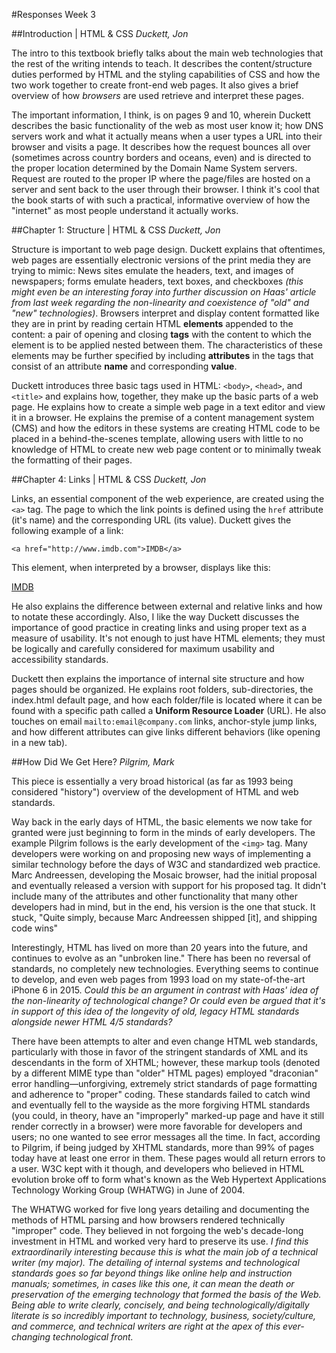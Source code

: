 #Responses Week 3

##Introduction | HTML & CSS
*Duckett, Jon*

The intro to this textbook briefly talks about the main web technologies that the rest of the writing intends to teach. It describes the content/structure duties performed by HTML and the styling capabilities of CSS and how the two work together to create front-end web pages. It also gives a brief overview of how *browsers* are used retrieve and interpret these pages.

The important information, I think, is on pages 9 and 10, wherein Duckett describes the basic functionality of the web as most user know it; how DNS servers work and what it actually means when a user types a URL into their browser and visits a page. It describes how the request bounces all over (sometimes across country borders and oceans, even) and is directed to the proper location determined by the Domain Name System servers. Request are routed to the proper IP where the page/files are hosted on a server and sent back to the user through their browser. I think it's cool that the book starts of with such a practical, informative overview of how the "internet" as most people understand it actually works.

##Chapter 1: Structure | HTML & CSS
*Duckett, Jon*

Structure is important to web page design. Duckett explains that oftentimes, web pages are essentially electronic versions of the print media they are trying to mimic: News sites emulate the headers, text, and images of newspapers; forms emulate headers, text boxes, and checkboxes *(this might even be an interesting foray into further discussion on Haas' article from last week regarding the non-linearity and coexistence of "old" and "new" technologies)*. Browsers interpret and display content formatted like they are in print by reading certain HTML **elements** appended to the content: a pair of opening and closing **tags** with the content to which the element is to be applied nested between them. The characteristics of these elements may be further specified by including **attributes** in the tags that consist of an attribute **name** and corresponding **value**.

Duckett introduces three basic tags used in HTML: `<body>`, `<head>`, and `<title>` and explains how, together, they make up the basic parts of a web page. He explains how to create a simple web page in a text editor and view it in a browser. He explains the premise of a content management system (CMS) and how the editors in these systems are creating HTML code to be placed in a behind-the-scenes template, allowing users with little to no knowledge of HTML to create new web page content or to minimally tweak the formatting of their pages.

##Chapter 4: Links | HTML & CSS
*Duckett, Jon*

Links, an essential component of the web experience, are created using the `<a>` tag. The page to which the link points is defined using the `href` attribute (it's name) and the corresponding URL (its value). Duckett gives the following example of a link:

```
<a href="http://www.imdb.com">IMDB</a>
```

This element, when interpreted by a browser, displays like this:

<a href="http://www.imdb.com">IMDB</a>

He also explains the difference between external and relative links and how to notate these accordingly. Also, I like the way Duckett discusses the importance of good practice in creating links and using proper text as a measure of usability. It's not enough to just have HTML elements; they must be logically and carefully considered for maximum usability and accessibility standards.

Duckett then explains the importance of internal site structure and how pages should be organized. He explains root folders, sub-directories, the index.html default page, and how each folder/file is located where it can be found with a specific path called a **Uniform Resource Loader** (URL). He also touches on email `mailto:email@company.com` links, anchor-style jump links, and how different attributes can give links different behaviors (like opening in a new tab).

##How Did We Get Here?
*Pilgrim, Mark*

This piece is essentially a very broad historical (as far as 1993 being considered "history") overview of the development of HTML and web standards.

Way back in the early days of HTML, the basic elements we now take for granted were just beginning to form in the minds of early developers. The example Pilgrim follows is the early development of the `<img>` tag. Many developers were working on and proposing new ways of implementing a similar technology before the days of W3C and standardized web practice. Marc Andreessen, developing the Mosaic browser, had the initial proposal and eventually released a version with support for his proposed tag. It didn't include many of the attributes and other functionality that many other developers had in mind, but in the end, his version is the one that stuck. It stuck, "Quite simply, because Marc Andreessen shipped [it], and shipping code wins"

Interestingly, HTML has lived on more than 20 years into the future, and continues to evolve as an "unbroken line." There has been no reversal of standards, no completely new technologies. Everything seems to continue to develop, and even web pages from 1993 load on my state-of-the-art iPhone 6 in 2015. *Could this be an argument in contrast with Haas' idea of the non-linearity of technological change? Or could even be argued that it's in support of this idea of the longevity of old, legacy HTML standards alongside newer HTML 4/5 standards?*

There have been attempts to alter and even change HTML web standards, particularly with those in favor of the stringent standards of XML and its descendants in the form of XHTML; however, these markup tools (denoted by a different MIME type than "older" HTML pages) employed "draconian" error handling—unforgiving, extremely strict standards of page formatting and adherence to "proper" coding. These standards failed to catch wind and eventually fell to the wayside as the more forgiving HTML standards (you could, in theory, have an "improperly" marked-up page and have it still render correctly in a browser) were more favorable for developers and users; no one wanted to see error messages all the time. In fact, according to Pilgrim, if being judged by XHTML standards, more than 99% of pages today have at least one error in them. These pages would all return errors to a user. W3C kept with it though, and developers who believed in HTML evolution broke off to form what's known as the Web Hypertext Applications Technology Working Group (WHATWG) in June of 2004.

The WHATWG worked for five long years detailing and documenting the methods of HTML parsing and how browsers rendered technically "improper" code. They believed in not forgoing the web's decade-long investment in HTML and worked very hard to preserve its use. *I find this extraordinarily interesting because this is what the main job of a technical writer (my major). The detailing of internal systems and technological standards goes so far beyond things like online help and instruction manuals; sometimes, in cases like this one, it can mean the death or preservation of the emerging technology that formed the basis of the Web. Being able to write clearly, concisely, and being technologically/digitally literate is so incredibly important to technology, business, society/culture, and commerce, and technical writers are right at the apex of this ever-changing technological front.*